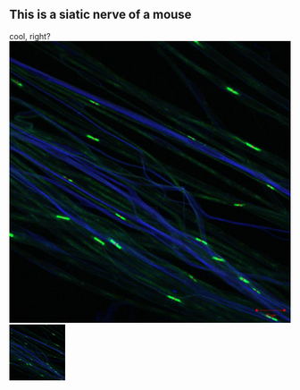 ## This is a siatic nerve of a mouse
cool, right?
![](photo.jpg)
<img src="photo.jpg" alt="My Photo" width="100" height="100">




